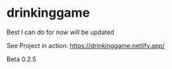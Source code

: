 # drinkinggame
Best I can do for now will be updated

See Project in action: https://drinkinggame.netlify.app/

Beta 0.2.5